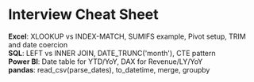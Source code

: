 # Interview Cheat Sheet

**Excel**: XLOOKUP vs INDEX-MATCH, SUMIFS example, Pivot setup, TRIM and date coercion  
**SQL**: LEFT vs INNER JOIN, DATE_TRUNC('month'), CTE pattern  
**Power BI**: Date table for YTD/YoY, DAX for Revenue/LY/YoY  
**pandas**: read_csv(parse_dates), to_datetime, merge, groupby  
